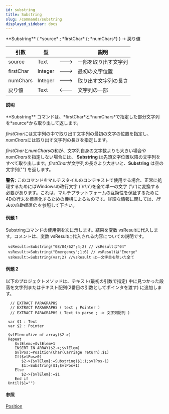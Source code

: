 ```yaml
---
id: substring
title: Substring
slug: /commands/substring
displayed_sidebar: docs
---
```


<!--REF #_command_.Substring.Syntax-->**Substring** ( *source* ; *firstChar* {; *numChars*} ) -> 戻り値<!-- END REF-->
<!--REF #_command_.Substring.Params-->
| 引数 | 型 |  | 説明 |
| --- | --- | --- | --- |
| source | Text | &#x1F852; | 一部を取り出す文字列 |
| firstChar | Integer | &#x1F852; | 最初の文字位置 |
| numChars | Integer | &#x1F852; | 取り出す文字列の長さ |
| 戻り値 | Text | &#x1F850; | 文字列の一部 |

<!-- END REF-->

#### 説明 

<!--REF #_command_.Substring.Summary-->**Substring** コマンドは、*firstChar*と*numChars*で指定した部分文字列を*source*から取り出して返します。<!-- END REF--> 

*firstChar*には文字列の中で取り出す文字列の最初の文字の位置を指定し、*numChars*には取り出す文字列の長さを指定します。

*firstChar*と*numChars*の和が、文字列自身の文字数よりも大きい場合や*numChars*を指定しない場合には、 **Substring** は先頭文字位置以降の文字列をすべて取り出します。*firstChar*が文字列の長さより大きいと、**Substring** は空の文字列("") を返します。

**警告:** このコマンドをマルチスタイルのコンテキストで使用する場合、正常に処理するためにはWindowsの改行文字 ('\\r\\n')を全て単一の文字 ('\\r')に変換する必要があります。これは、マルチプラットフォームの互換性を保証するために4Dの行末を標準化するための機構によるものです。詳細な情報に関しては、*行末の自動標準化* を参照して下さい。

#### 例題 1 

Substringコマンドの使用例を次に示します。結果を変数 vsResultに代入します。コメントは、変数 vsResultに代入される内容についての説明です。 

```4d
 vsResult:=Substring("08/04/62";4;2) // vsResultは"04"
 vsResult:=Substring("Emergency";1;6) // vsResultは"Emerge"
 vsResult:=Substring(var;2) //vsResult は一文字目を除いた全て
```

#### 例題 2 

以下のプロジェクトメソッドは、テキスト(最初の引数で指定) 中に見つかった段落を文字列またはテキスト配列(2番目の引数としてポインタを渡す) に追加します。

```4d
  // EXTRACT PARAGRAPHS
  // EXTRACT PARAGRAPHS ( text ; Pointer )
  // EXTRACT PARAGRAPHS ( Text to parse ; -> 文字列配列 )
 
 var $1 : Text
 var $2 : Pointer
 
 $vlElem:=Size of array($2->)
 Repeat
    $vlElem:=$vlElem+1
    INSERT IN ARRAY($2->;$vlElem)
    $vlPos:=Position(Char(Carriage return);$1)
    If($vlPos>0)
       $2->{$vlElem}:=Substring($1;1;$vlPos-1)
       $1:=Substring($1;$vlPos+1)
    Else
       $2->{$vlElem}:=$1
    End if
 Until($1="")
```

#### 参照 

[Position](position.md)  
